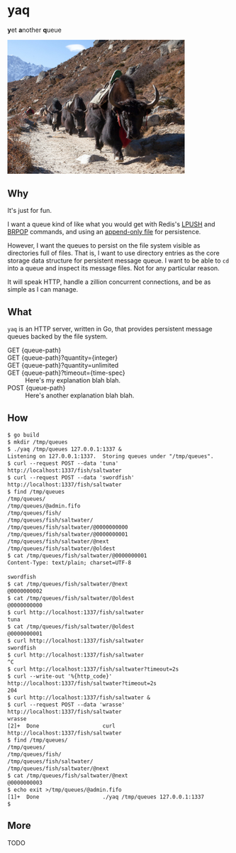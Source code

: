 yaq
===
**y**et **a**nother **q**ueue

<img alt="yaks in a queue" src="yaks.jpg" width="400"/>

Why
---
It's just for fun.

I want a queue kind of like what you would get with Redis's [LPUSH][1] and
[BRPOP][2] commands, and using an [append-only file][3] for persistence.

However, I want the queues to persist on the file system visible as directories
full of files.  That is, I want to use directory entries as the core storage
data structure for persistent message queue.  I want to be able to `cd` into
a queue and inspect its message files.  Not for any particular reason.

It will speak HTTP, handle a zillion concurrent connections, and be as simple
as I can manage.

What
----
`yaq` is an HTTP server, written in Go, that provides persistent message queues
backed by the file system.

<dl>
    <dt>GET {queue-path}</dt>
    <dt>GET {queue-path}?quantity={integer}</dt>
    <dt>GET {queue-path}?quantity=unlimited</dt>
    <dt>GET {queue-path}?timeout={time-spec}</dt>
    <dd>Here's my explanation blah blah.</dd>
    <dt>POST {queue-path}</dt>
    <dd>Here's another explanation blah blah.</dd>
</dl>

How
---
```console
$ go build
$ mkdir /tmp/queues
$ ./yaq /tmp/queues 127.0.0.1:1337 &
Listening on 127.0.0.1:1337.  Storing queues under "/tmp/queues".
$ curl --request POST --data 'tuna' http://localhost:1337/fish/saltwater
$ curl --request POST --data 'swordfish' http://localhost:1337/fish/saltwater
$ find /tmp/queues
/tmp/queues/
/tmp/queues/@admin.fifo
/tmp/queues/fish/
/tmp/queues/fish/saltwater/
/tmp/queues/fish/saltwater/@0000000000
/tmp/queues/fish/saltwater/@0000000001
/tmp/queues/fish/saltwater/@next
/tmp/queues/fish/saltwater/@oldest
$ cat /tmp/queues/fish/saltwater/@0000000001
Content-Type: text/plain; charset=UTF-8

swordfish
$ cat /tmp/queues/fish/saltwater/@next
@0000000002
$ cat /tmp/queues/fish/saltwater/@oldest
@0000000000
$ curl http://localhost:1337/fish/saltwater
tuna
$ cat /tmp/queues/fish/saltwater/@oldest
@0000000001
$ curl http://localhost:1337/fish/saltwater
swordfish
$ curl http://localhost:1337/fish/saltwater
^C
$ curl http://localhost:1337/fish/saltwater?timeout=2s
$ curl --write-out '%{http_code}' http://localhost:1337/fish/saltwater?timeout=2s
204
$ curl http://localhost:1337/fish/saltwater &
$ curl --request POST --data 'wrasse' http://localhost:1337/fish/saltwater
wrasse
[2]+  Done                    curl http://localhost:1337/fish/saltwater
$ find /tmp/queues/
/tmp/queues/
/tmp/queues/fish/
/tmp/queues/fish/saltwater/
/tmp/queues/fish/saltwater/@next
$ cat /tmp/queues/fish/saltwater/@next
@0000000003
$ echo exit >/tmp/queues/@admin.fifo
[1]+  Done                    ./yaq /tmp/queues 127.0.0.1:1337
$
```

More
----
TODO

[1]: https://redis.io/commands/lpush
[2]: https://redis.io/commands/brpop
[3]: https://redis.io/topics/persistence
